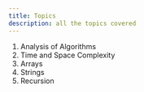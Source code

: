 ```yaml
---
title: Topics
description: all the topics covered
---
```


1. Analysis of Algorithms
2. Time and Space Complexity
3. Arrays
4. Strings
5. Recursion